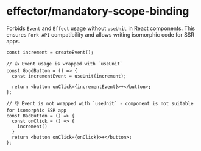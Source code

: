 # effector/mandatory-scope-binding

Forbids `Event` and `Effect` usage without `useUnit` in React components.
This ensures `Fork API` compatibility and allows writing isomorphic code for SSR apps.

```tsx
const increment = createEvent();

// 👍 Event usage is wrapped with `useUnit`
const GoodButton = () => {
  const incrementEvent = useUnit(increment);

  return <button onClick={incrementEvent}>+</button>;
};

// 👎 Event is not wrapped with `useUnit` - component is not suitable for isomorphic SSR app
const BadButton = () => {
  const onClick = () => {
    increment()
  }
  return <button onClick={onClick}>+</button>;
};
```
